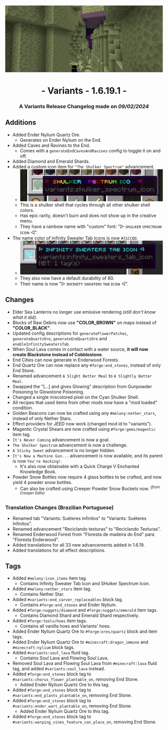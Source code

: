 ![Additions and Changes from 1.6.19.1](ChangelogPhoto.png)

# <center>- Variants - 1.6.19.1 -</center>
### <center>A Variants Release Changelog made on *09/02/2024*</center>

## Additions
- Added Ender Nylium Quartz Ore.
    - Generates on Ender Nylium on the End.
- Added Caves and Ravines to the End.
    - Comes with a ```generateEndCavesAndRavines``` config to toggle it on and off.
- Added Diamond and Emerald Shards.
- Added a custom icon item for ```"The Shulker Spectrum"``` advancement.
    - ![Shulker Spectrum Icon Name](ShulkerSpectrumIconName.png)
    - This is a shulker shell that cycles through all other shulker shell colors.
    - Has epic rarity, doesn't burn and does not show up in the creative menu.
    - They have a rainbow name with "custom" font: "▷ ꜱʜᴜʟᴋᴇʀ ꜱᴘeᴄᴛʀᴜᴍ ɪᴄᴏɴ ◁".
- The name color of Infinity Sweater Tab Icons is now `#31CCDD`.
    - ![Infinity Sweater Tab Icon Name](ISTIName.png)
    - They also now have a default durability of 80.
    - Their name is now "▷ ɪɴꜰɪɴɪᴛʏ ꜱᴡᴇᴀᴛᴇʀꜱ ᴛᴀʙ ɪᴄᴏɴ ◁".

## Changes
- Elder Sea Lanterns no longer use emissive rendering *(still don't know what it did)*.
- Blocks of Raw Debris now use **"COLOR_BROWN"** on maps instead of **"COLOR_BLACK"**.
- Updated config descriptions for ```generateFlowerPatches```, ```generateQuartzOre```, ```generateEndQuartzOre``` and ```enableInfinitySweatersTab```.
- When Soul Lava comes in contact with a water source, **it will now create Blackstone instead of Cobblestone**.
- End Cities can now generate in Enderwood Forests.
- End Quartz Ore can now replace any ```#forge:end_stones```, instead of only End Stone.
- Renamed advancement ```A Slight Better Meal``` to ```A Slightly Better Meal```.
- Swapped the "[...] and gives Glowing" description from Gunpowder Poisoning to Glowstone Poisoning.
- Changed a single miscolored pixel on the Cyan Shulker Shell.
- All recipes that used items from other mods now have a "mod loaded" condition.
- Golden Beacons can now be crafted using any ```#melony:nether_stars```, instead of only Nether Stars.
- Effect providers for JEED now work (changed mod id to "variants").
- Magentic Crystal Shears are now crafted using ```#forge:gems/magentic``` item tag.
- ```It's Never Coming``` advancement is now a goal.
- ```The Shulker Spectrum``` advancement is now a challenge.
- ```A Sticky Sweet``` advancement is no longer hidden.
- ```It's Now a Machine Gun...``` advancement is now available, and its parent is now ```You're Hacking!```.
    - It's also now obtainable with a Quick Charge V Enchanted Knowledge Book.
- Powder Snow Bottles now require 4 glass bottles to be crafted, and now yield 4 powder snow bottles.
    - Can also be crafted using Creeper Powder Snow Buckets now. <sup>*(from Creeper Edits)*</sup>

### Translation Changes (Brazilian Portuguese)
- Renamed tab "Variants: Suéteres infinitos" to "Variants: Suéteres Infinitos".
- Renamed advancement "Reciclando texturas" to "Reciclando Texturas".
- Renamed Enderwood Forest from "Floresta de madeira do End" para "Floresta Enderwood".
- Added translations for all 33 new advancements added in 1.6.19.
- Added translations for all effect descriptions.

## Tags
- Added ```#melony:icon_items``` item tag.
    - Contains Infinity Sweater Tab Icon and SHulker Spectrum Icon.
- Added ```#melony:nether_stars``` item tag.
    - Contains Nether Star.
- Added ```#variants:end_carver_replaceables``` block tag.
    - Contains ```#forge:end_stones``` and Ender Nylium.
- Added ```#forge:nuggets/diamond``` and ```#forge:nuggets/emerald``` item tags.
    - Contains Diamond Shard and Emerald Shard respectively.
- Added ```#forge:tools/hoes``` item tags.
    - Contains all vanilla hoes and Variants' hoes.
- Added Ender Nylium Quartz Ore to ```#forge:ores/quartz``` block and item tags.
- Added Ender Nylium Quartz Ore to ```#minecraft:dragon_immune``` and ```#minecraft:nylium``` block tags.
- Added ```#variants:soul_lava``` fluid tag.
    - Contains Soul Lava and Flowing Soul Lava.
- Removed Soul Lava and Flowing Soul Lava from ```#minecraft:lava``` fluid tag, and added ```#variants:soul_lava``` instead.
- Added ```#forge:end_stones``` block tag to ```#variants:chorus_flower_plantable_on```, removing End Stone.
    - Added Ender Nylium Quartz Ore to this tag.
- Added ```#forge:end_stones``` block tag to ```#variants:end_plants_plantable_on```, removing End Stone.
- Added ```#forge:end_stones``` block tag to ```#variants:ender_wart_plantable_on```, removing End Stone.
    - Added Ender Nylium Quartz Ore to this tag.
- Added ```#forge:end_stones``` block tag to ```#variants:warping_vines_feature_can_place_on```, removing End Stone.